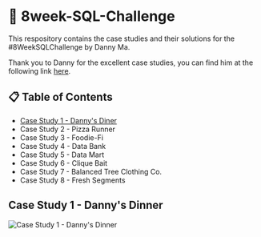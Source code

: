 # :open_file_folder: 8week-SQL-Challenge
This respository contains the case studies and their solutions for the #8WeekSQLChallenge by Danny Ma. 

Thank you to Danny for the excellent case studies, you can find him at the following link [here](https://linktr.ee/datawithdanny).

## :clipboard: Table of Contents
- [Case Study 1 - Danny's Diner](https://github.com/JayKim-Analytics/8-week-SQL-Challenge/tree/main/Case%20Study%201%20-%20Danny's%20Diner)
- Case Study 2 - Pizza Runner
- Case Study 3 - Foodie-Fi
- Case Study 4 - Data Bank
- Case Study 5 - Data Mart
- Case Study 6 - Clique Bait
- Case Study 7 - Balanced Tree Clothing Co.
- Case Study 8 - Fresh Segments

## Case Study 1 - Danny's Dinner
![Case Study 1 - Danny's Dinner](https://8weeksqlchallenge.com/images/case-study-designs/1.png)
